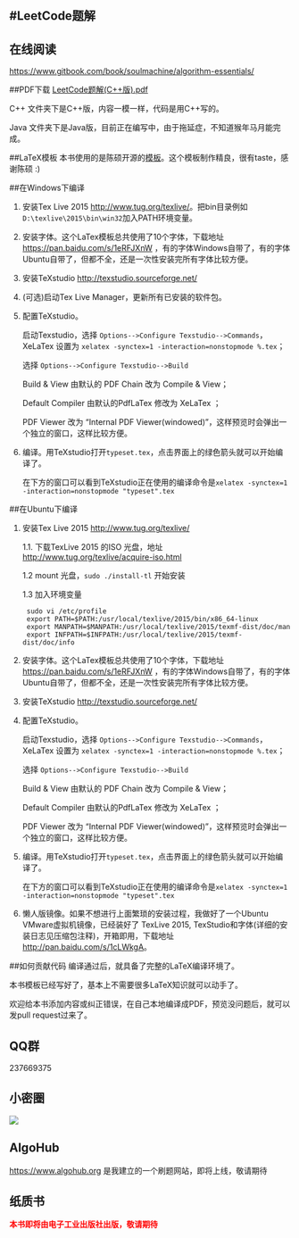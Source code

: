 #LeetCode题解
-----------------
## 在线阅读
<https://www.gitbook.com/book/soulmachine/algorithm-essentials/>

##PDF下载
<a href="https://github.com/soulmachine/leetcode/raw/master/C%2B%2B/leetcode-cpp.pdf">LeetCode题解(C++版).pdf</a>

C++ 文件夹下是C++版，内容一模一样，代码是用C++写的。

Java 文件夹下是Java版，目前正在编写中，由于拖延症，不知道猴年马月能完成。

##LaTeX模板
本书使用的是陈硕开源的[模板](https://github.com/chenshuo/typeset)。这个模板制作精良，很有taste，感谢陈硕 :)

##在Windows下编译
1. 安装Tex Live 2015 <http://www.tug.org/texlive/>。把bin目录例如`D:\texlive\2015\bin\win32`加入PATH环境变量。
1. 安装字体。这个LaTex模板总共使用了10个字体，下载地址 <https://pan.baidu.com/s/1eRFJXnW> ，有的字体Windows自带了，有的字体Ubuntu自带了，但都不全，还是一次性安装完所有字体比较方便。
1. 安装TeXstudio <http://texstudio.sourceforge.net/>
1. (可选)启动Tex Live Manager，更新所有已安装的软件包。
1. 配置TeXstudio。

    启动Texstudio，选择 `Options-->Configure Texstudio-->Commands`，XeLaTex 设置为 `xelatex -synctex=1 -interaction=nonstopmode %.tex`；

    选择 `Options-->Configure Texstudio-->Build`

    Build & View 由默认的 PDF Chain 改为 Compile & View；

    Default Compiler 由默认的PdfLaTex 修改为 XeLaTex ；

    PDF Viewer 改为 “Internal PDF Viewer(windowed)”，这样预览时会弹出一个独立的窗口，这样比较方便。

1. 编译。用TeXstudio打开`typeset.tex`，点击界面上的绿色箭头就可以开始编译了。

    在下方的窗口可以看到TeXstudio正在使用的编译命令是`xelatex -synctex=1 -interaction=nonstopmode "typeset".tex`

##在Ubuntu下编译
1. 安装Tex Live 2015 <http://www.tug.org/texlive/>
	
	1.1. 下载TexLive 2015 的ISO 光盘，地址 <http://www.tug.org/texlive/acquire-iso.html>

    1.2 mount 光盘，`sudo ./install-tl` 开始安装

	1.3 加入环境变量

		sudo vi /etc/profile
		export PATH=$PATH:/usr/local/texlive/2015/bin/x86_64-linux
		export MANPATH=$MANPATH:/usr/local/texlive/2015/texmf-dist/doc/man
		export INFPATH=$INFPATH:/usr/local/texlive/2015/texmf-dist/doc/info

1. 安装字体。这个LaTex模板总共使用了10个字体，下载地址 <https://pan.baidu.com/s/1eRFJXnW> ，有的字体Windows自带了，有的字体Ubuntu自带了，但都不全，还是一次性安装完所有字体比较方便。
1. 安装TeXstudio <http://texstudio.sourceforge.net/>
1. 配置TeXstudio。

    启动Texstudio，选择 `Options-->Configure Texstudio-->Commands`，XeLaTex 设置为 `xelatex -synctex=1 -interaction=nonstopmode %.tex`；

    选择 `Options-->Configure Texstudio-->Build`

    Build & View 由默认的 PDF Chain 改为 Compile & View；

    Default Compiler 由默认的PdfLaTex 修改为 XeLaTex ；

    PDF Viewer 改为 “Internal PDF Viewer(windowed)”，这样预览时会弹出一个独立的窗口，这样比较方便。

1. 编译。用TeXstudio打开`typeset.tex`，点击界面上的绿色箭头就可以开始编译了。

    在下方的窗口可以看到TeXstudio正在使用的编译命令是`xelatex -synctex=1 -interaction=nonstopmode "typeset".tex`
1. 懒人版镜像。如果不想进行上面繁琐的安装过程，我做好了一个Ubuntu VMware虚拟机镜像，已经装好了 TexLive 2015, TexStudio和字体(详细的安装日志见压缩包注释)，开箱即用，下载地址 <http://pan.baidu.com/s/1cLWkgA>。

##如何贡献代码
编译通过后，就具备了完整的LaTeX编译环境了。

本书模板已经写好了，基本上不需要很多LaTeX知识就可以动手了。

欢迎给本书添加内容或纠正错误，在自己本地编译成PDF，预览没问题后，就可以发pull request过来了。

## QQ群

237669375

## 小密圈

![](参考资料/silicon-job.jpeg)


## AlgoHub

<https://www.algohub.org> 是我建立的一个刷题网站，即将上线，敬请期待

## 纸质书
<font color="red">**本书即将由电子工业出版社出版，敬请期待**</font>

